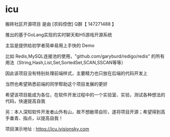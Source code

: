 # icu
搬砖社区开源项目 是由 [农码倥偬] Q群【 147271488 】

推出的基于GoLang实现的实时聊天和H5游戏开源系统

主旨是提供给初学者简单易用上手快的 Demo

比如 Redis,MySQL连接池的使用，"github.com/garyburd/redigo/redis" 的所有用法（String,Hash,List,Set,SortedSet,SCAN,SSCAN等等）

因此该项目没有特别处理前端样式，主要精力也只放在后端的代码开发上

当然也希望熟悉前端的同学帮助这个项目发展的更好

希望该项目能成为各位，在软件开发过程中的一个实验室、实验，测试各种想法的代码，快速提高自我

另：本人深知软件开发者山外有山，故不想敝帚自珍，遂将项目开源；希望得到高手垂青、指点，以提高自我！


项目演示地址 : https://icu.ivisionsky.com
